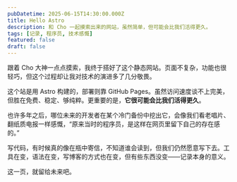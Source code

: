 ```yaml
---
pubDatetime: 2025-06-15T14:30:00.000Z
title: Hello Astro
description: 和 Cho 一起摸索出来的网站，虽然简单，但可能会比我们活得更久。
tags: [记录, 程序员, 技术感慨]
featured: false
draft: false
---
```



跟着 Cho 大神一点点摸索，我终于搭好了这个静态网站。页面不复杂，功能也很轻巧，但这个过程却让我对技术的演进多了几分敬畏。

这个站是用 Astro 构建的，部署则靠 GitHub Pages。虽然访问速度谈不上完美，但胜在免费、稳定、够纯粹。更重要的是，**它很可能会比我们活得更久**。

也许多年之后，哪位未来的开发者在某个冷门备份中挖出它，会像我们看老唱片、翻纸质电报一样感慨，“原来当时的程序员，是这样在网页里留下自己的存在感的。”

写代码，有时候真的像在瓶中寄信，不知道谁会读到，但我们仍然愿意写下去。工具在变，语法在变，写博客的方式也在变，但有些东西没变——记录本身的意义。

这一页，就留给未来吧。
